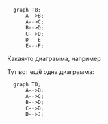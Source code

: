 ```mermaid
  graph TB;
      A-->B;
      A-->C;
      B-->D;
      C-->D;
      D---E
      E---F;
```

Какая-то диаграмма, например

Тут вот ещё одна диаграмма:

```mermaid
  graph TD;
      A-->B;
      A-->C;
      B-->D;
      C-->D;
      D-->J;
```
